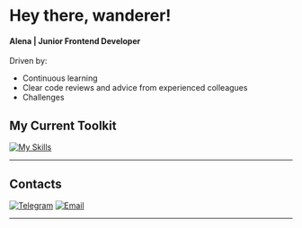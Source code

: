 # Hey there, wanderer!
#### Alena | Junior Frontend Developer

Driven by:  
* Continuous learning  
* Clear code reviews and advice from experienced colleagues 
* Сhallenges

## **My Current Toolkit**  

[![My Skills](https://skillicons.dev/icons?i=js,html,css,sass,bootstrap,figma,webpack,vite)](https://skillicons.dev)

---

## **Contacts**  
[![Telegram](https://raw.githubusercontent.com/telegramdesktop/tdesktop/refs/heads/dev/Telegram/Resources/art/icon48.png)](https://t.me/zukolime)  [![Email](https://ssl.gstatic.com/images/branding/product/1x/gmail_2020q4_48dp.png)](mailto:zukolime.px@gmail.com)  

---
